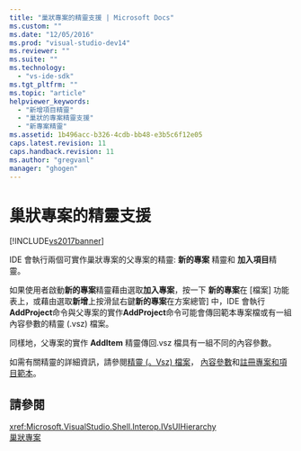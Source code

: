 ```yaml
---
title: "巢狀專案的精靈支援 | Microsoft Docs"
ms.custom: ""
ms.date: "12/05/2016"
ms.prod: "visual-studio-dev14"
ms.reviewer: ""
ms.suite: ""
ms.technology: 
  - "vs-ide-sdk"
ms.tgt_pltfrm: ""
ms.topic: "article"
helpviewer_keywords: 
  - "新增項目精靈"
  - "巢狀的專案精靈支援"
  - "新專案精靈"
ms.assetid: 1b496acc-b326-4cdb-bb48-e3b5c6f12e05
caps.latest.revision: 11
caps.handback.revision: 11
ms.author: "gregvanl"
manager: "ghogen"
---
```

# 巢狀專案的精靈支援
[!INCLUDE[vs2017banner](../../code-quality/includes/vs2017banner.md)]

IDE 會執行兩個可實作巢狀專案的父專案的精靈: **新的專案** 精靈和 **加入項目**精靈。  
  
 如果使用者啟動**新的專案**精靈藉由選取**加入專案**，按一下 **新的專案**在 \[檔案\] 功能表上，或藉由選取**新增**上按滑鼠右鍵**新的專案**在方案總管\] 中，IDE 會執行**AddProject**命令與父專案的實作**AddProject**命令可能會傳回範本專案檔或有一組內容參數的精靈 \(.vsz\) 檔案。  
  
 同樣地，父專案的實作 **AddItem** 精靈傳回.vsz 檔具有一組不同的內容參數。  
  
 如需有關精靈的詳細資訊，請參閱[精靈 \(。Vsz\) 檔案](../../extensibility/internals/wizard-dot-vsz-file.md)， [內容參數](../../extensibility/internals/context-parameters.md)和[註冊專案和項目範本](../../extensibility/internals/registering-project-and-item-templates.md)。  
  
## 請參閱  
 <xref:Microsoft.VisualStudio.Shell.Interop.IVsUIHierarchy>   
 [巢狀專案](../../extensibility/internals/nesting-projects.md)